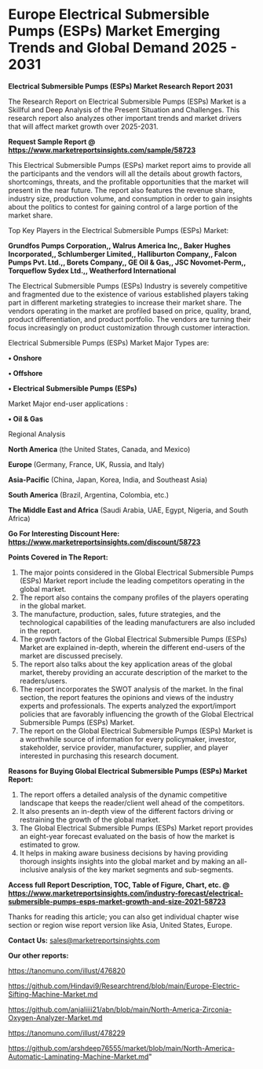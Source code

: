 # Europe Electrical Submersible Pumps (ESPs) Market Emerging Trends and Global Demand 2025 - 2031

<strong>Electrical Submersible Pumps (ESPs) Market Research Report 2031</strong>

The Research Report on Electrical Submersible Pumps (ESPs) Market is a Skillful and Deep Analysis of the Present Situation and Challenges. This research report also analyzes other important trends and market drivers that will affect market growth over 2025-2031.

<strong>Request Sample Report @ <a href=https://www.marketreportsinsights.com/sample/58723>https://www.marketreportsinsights.com/sample/58723</a></strong>

This Electrical Submersible Pumps (ESPs) market report aims to provide all the participants and the vendors will all the details about growth factors, shortcomings, threats, and the profitable opportunities that the market will present in the near future. The report also features the revenue share, industry size, production volume, and consumption in order to gain insights about the politics to contest for gaining control of a large portion of the market share.

Top Key Players in the Electrical Submersible Pumps (ESPs) Market:

<strong>Grundfos Pumps Corporation,, Walrus America Inc,, Baker Hughes Incorporated,, Schlumberger Limited,, Halliburton Company,, Falcon Pumps Pvt. Ltd.,, Borets Company,, GE Oil & Gas,, JSC Novomet-Perm,, Torqueflow Sydex Ltd.,, Weatherford International</strong>

The Electrical Submersible Pumps (ESPs) Industry is severely competitive and fragmented due to the existence of various established players taking part in different marketing strategies to increase their market share. The vendors operating in the market are profiled based on price, quality, brand, product differentiation, and product portfolio. The vendors are turning their focus increasingly on product customization through customer interaction.

Electrical Submersible Pumps (ESPs) Market Major Types are:

<strong>• Onshore

• Offshore

• Electrical Submersible Pumps (ESPs)</strong>

Market Major end-user applications :

<strong>• Oil & Gas</strong>

Regional Analysis

</u><strong><b>North America</b></strong> (the United States, Canada, and Mexico)

<strong><b>Europe </b></strong>(Germany, France, UK, Russia, and Italy)

<strong><b>Asia-Pacific</b></strong> (China, Japan, Korea, India, and Southeast Asia)

<strong><b>South America</b></strong> (Brazil, Argentina, Colombia, etc.)

<strong><b>The Middle East and Africa</b></strong> (Saudi Arabia, UAE, Egypt, Nigeria, and South Africa)

<strong>Go For Interesting Discount Here: <a href=https://www.marketreportsinsights.com/discount/58723>https://www.marketreportsinsights.com/discount/58723</a></strong>

<strong>Points Covered in The Report:</strong>
<ol>
  <li>The major points considered in the Global Electrical Submersible Pumps (ESPs) Market report include the leading competitors operating in the global market.</li>
  <li>The report also contains the company profiles of the players operating in the global market.</li>
  <li>The manufacture, production, sales, future strategies, and the technological capabilities of the leading manufacturers are also included in the report.</li>
  <li>The growth factors of the Global Electrical Submersible Pumps (ESPs) Market are explained in-depth, wherein the different end-users of the market are discussed precisely.</li>
  <li>The report also talks about the key application areas of the global market, thereby providing an accurate description of the market to the readers/users.</li>
  <li>The report incorporates the SWOT analysis of the market. In the final section, the report features the opinions and views of the industry experts and professionals. The experts analyzed the export/import policies that are favorably influencing the growth of the Global Electrical Submersible Pumps (ESPs) Market.</li>
  <li>The report on the Global Electrical Submersible Pumps (ESPs) Market is a worthwhile source of information for every policymaker, investor, stakeholder, service provider, manufacturer, supplier, and player interested in purchasing this research document.</li>
</ol>
<strong>Reasons for Buying Global Electrical Submersible Pumps (ESPs) Market Report:</strong>

<ol>
  <li>The report offers a detailed analysis of the dynamic competitive landscape that keeps the reader/client well ahead of the competitors.</li>
  <li>It also presents an in-depth view of the different factors driving or restraining the growth of the global market.</li>
  <li>The Global Electrical Submersible Pumps (ESPs) Market report provides an eight-year forecast evaluated on the basis of how the market is estimated to grow.</li>
  <li>It helps in making aware business decisions by having providing thorough insights insights into the global market and by making an all-inclusive analysis of the key market segments and sub-segments.</li>
</ol>
<strong>Access full Report Description, TOC, Table of Figure, Chart, etc. @ <a href=https://www.marketreportsinsights.com/industry-forecast/electrical-submersible-pumps-esps-market-growth-and-size-2021-58723>https://www.marketreportsinsights.com/industry-forecast/electrical-submersible-pumps-esps-market-growth-and-size-2021-58723</a></strong>


Thanks for reading this article; you can also get individual chapter wise section or region wise report version like Asia, United States, Europe.

<strong>Contact Us:</strong>
sales@marketreportsinsights.com

<strong>Our other reports:</strong>

<a href=https://tanomuno.com/illust/476820>https://tanomuno.com/illust/476820</a>

<a href=https://github.com/Hindavi9/Researchtrend/blob/main/Europe-Electric-Sifting-Machine-Market.md>https://github.com/Hindavi9/Researchtrend/blob/main/Europe-Electric-Sifting-Machine-Market.md</a>

<a href=https://github.com/anjaliiii21/abn/blob/main/North-America-Zirconia-Oxygen-Analyzer-Market.md>https://github.com/anjaliiii21/abn/blob/main/North-America-Zirconia-Oxygen-Analyzer-Market.md</a>

<a href=https://tanomuno.com/illust/478229>https://tanomuno.com/illust/478229</a>

<a href=https://github.com/arshdeep76555/market/blob/main/North-America-Automatic-Laminating-Machine-Market.md>https://github.com/arshdeep76555/market/blob/main/North-America-Automatic-Laminating-Machine-Market.md</a>"
